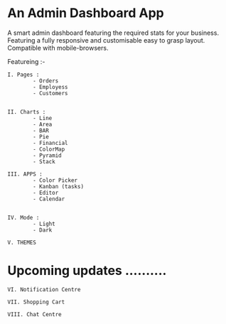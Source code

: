 # An Admin Dashboard App 

A smart admin dashboard featuring the required stats for your business.
Featuring a fully responsive and customisable easy to grasp layout.
Compatible with mobile-browsers.

Featureing :-

    I. Pages :
            - Orders
            - Employess
            - Customers
    
    
    II. Charts :
            - Line 
            - Area
            - BAR
            - Pie
            - Financial
            - ColorMap
            - Pyramid
            - Stack

    III. APPS :
            - Color Picker
            - Kanban (tasks)
            - Editor
            - Calendar


    IV. Mode :
            - Light
            - Dark

    V. THEMES
    
#    Upcoming updates ..........

    VI. Notification Centre

    VII. Shopping Cart

    VIII. Chat Centre


